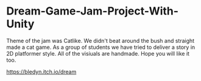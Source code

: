 # Dream-Game-Jam-Project-With-Unity
Theme of the jam was Catlike. We didn't beat around the bush and straight made a cat game.   As a group of students we have tried to deliver a story in 2D platformer style.  All of the visiuals are handmade.  Hope you will like it too.

https://bledyn.itch.io/dream
